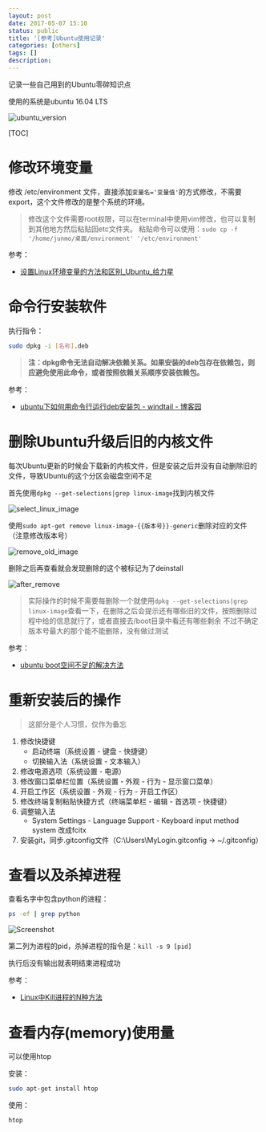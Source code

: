 ```yaml
---
layout: post
date: 2017-05-07 15:10
status: public
title: '[参考]Ubuntu使用记录'
categories: [others]
tags: []
description: 
---
```


记录一些自己用到的Ubuntu零碎知识点

使用的系统是ubuntu 16.04 LTS

![ubuntu_version](http://7xrop1.com1.z0.glb.clouddn.com/others/ubuntu_version.png)

[TOC]

# 修改环境变量

修改 /etc/environment 文件，直接添加`变量名='变量值'`的方式修改，不需要export，这个文件修改的是整个系统的环境。

> 修改这个文件需要root权限，可以在terminal中使用vim修改，也可以复制到其他地方然后粘贴回etc文件夹。
> 粘贴命令可以使用：`sudo cp -f '/home/junmo/桌面/environment' '/etc/environment' `

参考：
- [设置Linux环境变量的方法和区别_Ubuntu_给力星](http://www.powerxing.com/linux-environment-variable/)

# 命令行安装软件

执行指令：

``` sh
sudo dpkg -i [名称].deb
```

> **注：dpkg命令无法自动解决依赖关系。如果安装的deb包存在依赖包，则应避免使用此命令，或者按照依赖关系顺序安装依赖包。**

参考：
- [ubuntu下如何用命令行运行deb安装包 - windtail - 博客园](http://www.cnblogs.com/windtail/archive/2012/06/02/2623175.html)

# 删除Ubuntu升级后旧的内核文件

每次Ubuntu更新的时候会下载新的内核文件，但是安装之后并没有自动删除旧的文件，导致Ubuntu的这个分区会磁盘空间不足

首先使用```dpkg --get-selections|grep linux-image```找到内核文件

![select_linux_image](http://7xrop1.com1.z0.glb.clouddn.com/others/select_linux_image.png)

使用```sudo apt-get remove linux-image-{{版本号}}-generic```删除对应的文件（注意修改版本号）

![remove_old_image](http://7xrop1.com1.z0.glb.clouddn.com/others/remove_old_image.png)

删除之后再查看就会发现删除的这个被标记为了deinstall

![after_remove](http://7xrop1.com1.z0.glb.clouddn.com/others/after_remove.png)

> 实际操作的时候不需要每删除一个就使用```dpkg --get-selections|grep linux-image```查看一下，在删除之后会提示还有哪些旧的文件，按照删除过程中给的信息就行了，或者直接去/boot目录中看还有哪些剩余
不过不确定版本号最大的那个能不能删除，没有做过测试

参考：
- [ubuntu boot空间不足的解决方法](http://blog.csdn.net/yypony/article/details/17260153)


# 重新安装后的操作

> 这部分是个人习惯，仅作为备忘

1. 修改快捷键
	- 启动终端（系统设置 - 键盘 - 快捷键）
	- 切换输入法（系统设置 - 文本输入）
2. 修改电源选项（系统设置 - 电源）
3. 修改窗口菜单栏位置（系统设置 - 外观 - 行为 - 显示窗口菜单）
4. 开启工作区（系统设置 - 外观 - 行为 - 开启工作区）
5. 修改终端复制粘贴快捷方式（终端菜单栏 - 编辑 - 首选项 - 快捷键）
6. 调整输入法
	- System Settings - Language Support - Keyboard input method system 改成fcitx
7. 安装git，同步.gitconfig文件（C:\Users\MyLogin\.gitconfig -> ~/.gitconfig）

# 查看以及杀掉进程

查看名字中包含python的进程：

``` sh
ps -ef | grep python
```

![Screenshot](http://7xrop1.com1.z0.glb.clouddn.com/others/Screenshot_2017-08-30_17-39-09.png)

第二列为进程的pid，杀掉进程的指令是：```kill -s 9 [pid]```

执行后没有输出就表明结束进程成功

参考：
- [Linux中Kill进程的N种方法](http://blog.csdn.net/smarxx/article/details/6664219)

# 查看内存(memory)使用量

可以使用htop

安装：

``` sh
sudo apt-get install htop
```

使用：

``` sh
htop
```

